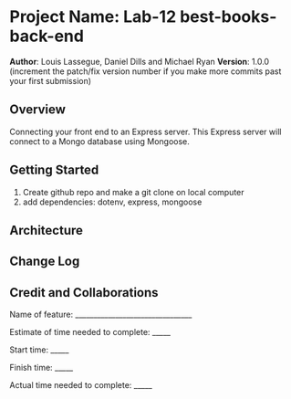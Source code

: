 # Project Name: Lab-12 best-books-back-end

**Author**: Louis Lassegue, Daniel Dills and Michael Ryan
**Version**: 1.0.0 (increment the patch/fix version number if you make more commits past your first submission)

## Overview
Connecting your front end to an Express server. This Express server will connect to a Mongo database using Mongoose.

## Getting Started
1. Create github repo and make a git clone on local computer
2. add dependencies: dotenv, express, mongoose

## Architecture
<!-- Provide a detailed description of the application design. What technologies (languages, libraries, etc) you're using, and any other relevant design information. -->

## Change Log
<!-- Use this area to document the iterative changes made to your application as each feature is successfully implemented. Use time stamps. Here's an example:

01-01-2001 4:59pm - Application now has a fully-functional express server, with a GET route for the location resource. -->

## Credit and Collaborations
<!-- Give credit (and a link) to other people or resources that helped you build this application. -->

Name of feature: ________________________________

Estimate of time needed to complete: _____

Start time: _____

Finish time: _____

Actual time needed to complete: _____
